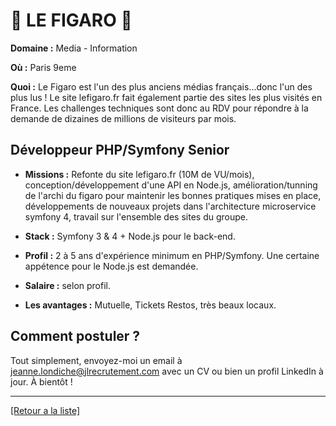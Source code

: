 # 📰 LE FIGARO 📰 

**Domaine :** Media - Information

**Où :** Paris 9eme

**Quoi :** Le Figaro est l'un des plus anciens médias français...donc l'un des plus lus ! Le site lefigaro.fr fait également partie des sites les plus visités en France. Les challenges techniques sont donc au RDV pour répondre à la demande de dizaines de millions de visiteurs par mois.

## Développeur PHP/Symfony Senior

- **Missions :** Refonte du site lefigaro.fr (10M de VU/mois), conception/développement d'une API en Node.js, amélioration/tunning de l'archi du figaro pour maintenir les bonnes pratiques mises en place, développements de nouveaux projets dans l'architecture microservice symfony 4, travail sur l'ensemble des sites du groupe.

- **Stack :** Symfony 3 & 4 + Node.js pour le back-end.

- **Profil :** 2 à 5 ans d'expérience minimum en PHP/Symfony. Une certaine appétence pour le Node.js est demandée.

- **Salaire :** selon profil.

- **Les avantages :** Mutuelle, Tickets Restos, très beaux locaux.

## Comment postuler ?

Tout simplement, envoyez-moi un email à jeanne.londiche@jlrecrutement.com avec un CV ou bien un profil LinkedIn à jour. À bientôt ! 

----
<a href="https://github.com/jlondiche/job-board-php/blob/master/README.md">[Retour a la liste]</a>